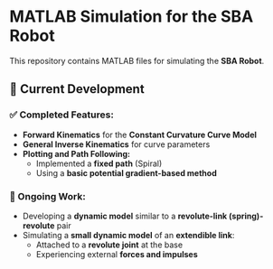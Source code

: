 # MATLAB Simulation for the SBA Robot

This repository contains MATLAB files for simulating the **SBA Robot**.

## 🚀 Current Development

### ✅ Completed Features:
- **Forward Kinematics** for the **Constant Curvature Curve Model**
- **General Inverse Kinematics** for curve parameters
- **Plotting and Path Following:**
  - Implemented a **fixed path** (Spiral)
  - Using a **basic potential gradient-based method**

### 🔧 Ongoing Work:
- Developing a **dynamic model** similar to a **revolute-link (spring)-revolute** pair
- Simulating a **small dynamic model** of an **extendible link**:
  - Attached to a **revolute joint** at the base
  - Experiencing external **forces and impulses**
